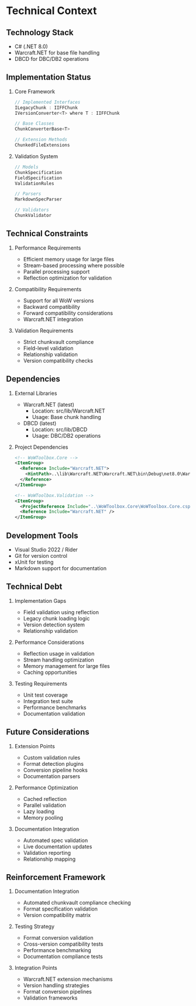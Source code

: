 # Technical Context

## Technology Stack
- C# (.NET 8.0)
- Warcraft.NET for base file handling
- DBCD for DBC/DB2 operations

## Implementation Status

1. Core Framework
   ```csharp
   // Implemented Interfaces
   ILegacyChunk : IIFFChunk
   IVersionConverter<T> where T : IIFFChunk
   
   // Base Classes
   ChunkConverterBase<T>
   
   // Extension Methods
   ChunkedFileExtensions
   ```

2. Validation System
   ```csharp
   // Models
   ChunkSpecification
   FieldSpecification
   ValidationRules
   
   // Parsers
   MarkdownSpecParser
   
   // Validators
   ChunkValidator
   ```

## Technical Constraints

1. Performance Requirements
   - Efficient memory usage for large files
   - Stream-based processing where possible
   - Parallel processing support
   - Reflection optimization for validation

2. Compatibility Requirements
   - Support for all WoW versions
   - Backward compatibility
   - Forward compatibility considerations
   - Warcraft.NET integration

3. Validation Requirements
   - Strict chunkvault compliance
   - Field-level validation
   - Relationship validation
   - Version compatibility checks

## Dependencies

1. External Libraries
   - Warcraft.NET (latest)
     - Location: src/lib/Warcraft.NET
     - Usage: Base chunk handling
   - DBCD (latest)
     - Location: src/lib/DBCD
     - Usage: DBC/DB2 operations

2. Project Dependencies
   ```xml
   <!-- WoWToolbox.Core -->
   <ItemGroup>
     <Reference Include="Warcraft.NET">
       <HintPath>..\lib\Warcraft.NET\Warcraft.NET\bin\Debug\net8.0\Warcraft.NET.dll</HintPath>
     </Reference>
   </ItemGroup>

   <!-- WoWToolbox.Validation -->
   <ItemGroup>
     <ProjectReference Include="..\WoWToolbox.Core\WoWToolbox.Core.csproj" />
     <Reference Include="Warcraft.NET" />
   </ItemGroup>
   ```

## Development Tools
- Visual Studio 2022 / Rider
- Git for version control
- xUnit for testing
- Markdown support for documentation

## Technical Debt

1. Implementation Gaps
   - Field validation using reflection
   - Legacy chunk loading logic
   - Version detection system
   - Relationship validation

2. Performance Considerations
   - Reflection usage in validation
   - Stream handling optimization
   - Memory management for large files
   - Caching opportunities

3. Testing Requirements
   - Unit test coverage
   - Integration test suite
   - Performance benchmarks
   - Documentation validation

## Future Considerations

1. Extension Points
   - Custom validation rules
   - Format detection plugins
   - Conversion pipeline hooks
   - Documentation parsers

2. Performance Optimization
   - Cached reflection
   - Parallel validation
   - Lazy loading
   - Memory pooling

3. Documentation Integration
   - Automated spec validation
   - Live documentation updates
   - Validation reporting
   - Relationship mapping

## Reinforcement Framework
1. Documentation Integration
   - Automated chunkvault compliance checking
   - Format specification validation
   - Version compatibility matrix

2. Testing Strategy
   - Format conversion validation
   - Cross-version compatibility tests
   - Performance benchmarking
   - Documentation compliance tests

3. Integration Points
   - Warcraft.NET extension mechanisms
   - Version handling strategies
   - Format conversion pipelines
   - Validation frameworks 